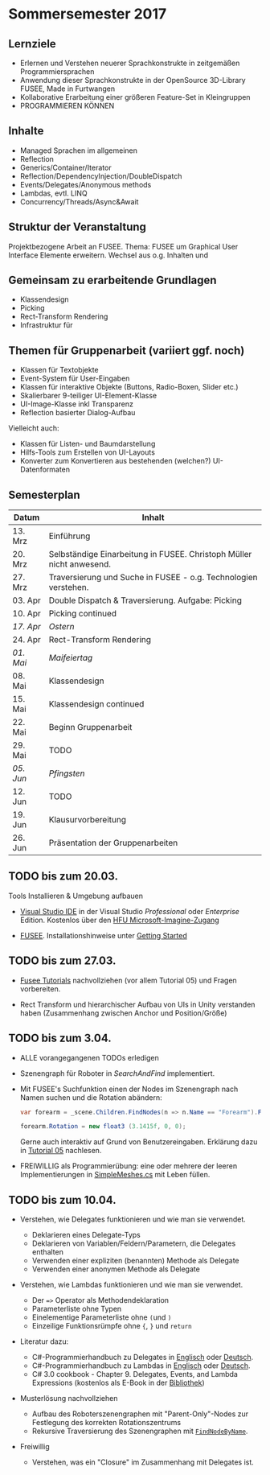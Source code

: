 # Sommersemester 2017

## Lernziele

 - Erlernen und Verstehen neuerer Sprachkonstrukte in zeitgemäßen Programmiersprachen
 - Anwendung dieser Sprachkonstrukte in der OpenSource 3D-Library FUSEE, Made in
   Furtwangen 
 - Kollaborative Erarbeitung einer größeren Feature-Set in Kleingruppen
 - PROGRAMMIEREN KÖNNEN

## Inhalte

- Managed Sprachen im allgemeinen
- Reflection
- Generics/Container/Iterator
- Reflection/DependencyInjection/DoubleDispatch
- Events/Delegates/Anonymous methods
- Lambdas, evtl. LINQ
- Concurrency/Threads/Async&Await

## Struktur der Veranstaltung

Projektbezogene Arbeit an FUSEE. Thema:
FUSEE um Graphical User Interface Elemente erweitern.
Wechsel aus o.g. Inhalten und

## Gemeinsam zu erarbeitende Grundlagen

- Klassendesign
- Picking
- Rect-Transform Rendering
- Infrastruktur für 

## Themen für Gruppenarbeit (variiert ggf. noch)

- Klassen für Textobjekte
- Event-System für User-Eingaben
- Klassen für interaktive Objekte (Buttons, Radio-Boxen, Slider etc.)
- Skalierbarer 9-teiliger UI-Element-Klasse
- UI-Image-Klasse inkl Transparenz
- Reflection basierter Dialog-Aufbau

Vielleicht auch:
- Klassen für Listen- und Baumdarstellung
- Hilfs-Tools zum Erstellen von UI-Layouts
- Konverter zum Konvertieren aus bestehenden (welchen?) UI-Datenformaten


## Semesterplan

| Datum          | Inhalt             | 
|----------------|--------------------| 
| 13. Mrz        | Einführung         | 
| 20. Mrz        | Selbständige Einarbeitung in FUSEE. Christoph Müller nicht anwesend.  | 
| 27. Mrz        | Traversierung und Suche in FUSEE - o.g. Technologien verstehen.      | 
| 03. Apr        | Double Dispatch & Traversierung. Aufgabe: Picking     | 
| 10. Apr        | Picking continued                   | 
| _17. Apr_      | _Ostern_                            | 
| 24. Apr        | Rect-Transform Rendering       | 
| _01. Mai_      | _Maifeiertag_      | 
| 08. Mai        | Klassendesign                   | 
| 15. Mai        | Klassendesign continued                 | 
| 22. Mai        | Beginn Gruppenarbeit            | 
| 29. Mai        | TODO                   | 
| _05. Jun_      | _Pfingsten_             | 
| 12. Jun        | TODO                      | 
| 19. Jun        | Klausurvorbereitung               | 
| 26. Jun        | Präsentation der Gruppenarbeiten  | 

## TODO bis zum 20.03.

Tools Installieren & Umgebung aufbauen
- [Visual Studio IDE](https://www.visualstudio.com/) in der Visual Studio _Professional_ oder _Enterprise_ Edition.
  Kostenlos über den [HFU Microsoft-Imagine-Zugang](https://e5.onthehub.com/WebStore/Welcome.aspx?ws=59962a70-148d-e311-93fa-b8ca3a5db7a1)

- [FUSEE](http://fusee3d.org). Installationshinweise unter [Getting Started](https://github.com/FUSEEProjectTeam/Fusee/wiki/Getting-Started)


## TODO bis zum 27.03.

- [Fusee Tutorials](https://github.com/griestopf/Fusee.Tutorial) nachvollziehen (vor allem Tutorial 05) und Fragen vorbereiten.

- Rect Transform und hierarchischer Aufbau von UIs in Unity verstanden haben (Zusammenhang zwischen Anchor und Position/Größe)


## TODO bis zum 3.04.

- ALLE vorangegangenen TODOs erledigen

- Szenengraph für Roboter in _SearchAndFind_ implementiert.

- Mit FUSEE's Suchfunktion einen der Nodes im Szenengraph nach Namen suchen und
  die Rotation abändern:

  ```C#
  var forearm = _scene.Children.FindNodes(n => n.Name == "Forearm").First().GetTransform();

  forearm.Rotation = new float3 (3.1415f, 0, 0);
  ```
  Gerne auch interaktiv auf Grund von Benutzereingaben.
  Erklärung dazu in [Tutorial 05](https://github.com/griestopf/Fusee.Tutorial/tree/master/Tutorial05#accessing-scene-properties) nachlesen.

- FREIWILLIG als Programmierübung: eine oder mehrere der leeren Implementierungen
  in [SimpleMeshes.cs](01_SearchAndFind/Core/SimpleMeshes.cs) mit Leben füllen.  

## TODO bis zum 10.04.

- Verstehen, wie Delegates funktionieren und wie man sie verwendet.
  - Deklarieren eines Delegate-Typs
  - Deklarieren von Variablen/Feldern/Parametern, die Delegates enthalten
  - Verwenden einer expliziten (benannten) Methode als Delegate
  - Verwenden einer anonymen Methode als Delegate

- Verstehen, wie Lambdas funktionieren und wie man sie verwendet.
  - Der `=>` Operator als Methodendeklaration
  - Parameterliste ohne Typen
  - Einelementige Parameterliste ohne `(`und `)`
  - Einzeilige Funktionsrümpfe ohne `{`, `}` und `return`

- Literatur dazu:
  - C#-Programmierhandbuch zu Delegates in
     [Englisch](https://docs.microsoft.com/en-us/dotnet/articles/csharp/programming-guide/delegates/index) oder 
     [Deutsch](https://msdn.microsoft.com/de-de/library/ms173171(v=vs.140).aspx).
  - C#-Programmierhandbuch zu Lambdas in
    [Englisch](https://docs.microsoft.com/en-us/dotnet/articles/csharp/programming-guide/statements-expressions-operators/lambda-expressions) oder 
    [Deutsch](https://msdn.microsoft.com/de-de/library/bb397687.aspx).
  - C# 3.0 cookbook - Chapter 9. Delegates, Events, and Lambda Expressions (kostenlos als E-Book in der 
    [Bibliothek](http://www.hs-furtwangen.de/willkommen/die-hochschule/zentrale-services/informations-und-medienzentrum/die-bibliotheken.html))

- Musterlösung nachvollziehen
  - Aufbau des Roboterszenengraphen mit "Parent-Only"-Nodes zur Festlegung des korrekten Rotationszentrums
  - Rekursive Traversierung des Szenengraphen mit [`FindNodeByName`](02_SearchAndFindSolved/Core/SearchAndFind.cs#L144).

- Freiwillig
  - Verstehen, was ein "Closure" im Zusammenhang mit Delegates ist.
  
